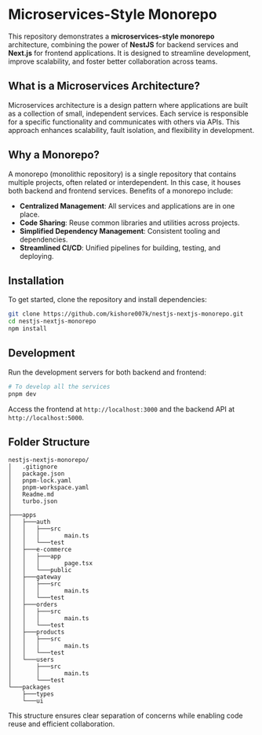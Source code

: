 # Microservices-Style Monorepo

This repository demonstrates a **microservices-style monorepo** architecture, combining the power of **NestJS** for backend services and **Next.js** for frontend applications. It is designed to streamline development, improve scalability, and foster better collaboration across teams.

## What is a Microservices Architecture?

Microservices architecture is a design pattern where applications are built as a collection of small, independent services. Each service is responsible for a specific functionality and communicates with others via APIs. This approach enhances scalability, fault isolation, and flexibility in development.

## Why a Monorepo?

A monorepo (monolithic repository) is a single repository that contains multiple projects, often related or interdependent. In this case, it houses both backend and frontend services. Benefits of a monorepo include:

- **Centralized Management**: All services and applications are in one place.
- **Code Sharing**: Reuse common libraries and utilities across projects.
- **Simplified Dependency Management**: Consistent tooling and dependencies.
- **Streamlined CI/CD**: Unified pipelines for building, testing, and deploying.

## Installation

To get started, clone the repository and install dependencies:

```bash
git clone https://github.com/kishore007k/nestjs-nextjs-monorepo.git
cd nestjs-nextjs-monorepo
npm install
```

## Development

Run the development servers for both backend and frontend:

```bash
# To develop all the services
pnpm dev
```

Access the frontend at `http://localhost:3000` and the backend API at `http://localhost:5000`.

## Folder Structure

```plaintext
nestjs-nextjs-monorepo/
│   .gitignore
│   package.json
│   pnpm-lock.yaml
│   pnpm-workspace.yaml
│   Readme.md
│   turbo.json
│
├───apps
│   ├───auth
│   │   ├───src
│   │   │       main.ts
│   │   └───test
│   ├───e-commerce
│   │   ├───app
│   │   │       page.tsx
│   │   └───public
│   ├───gateway
│   │   ├───src
│   │   │       main.ts
│   │   └───test
│   ├───orders
│   │   ├───src
│   │   │       main.ts
│   │   └───test
│   ├───products
│   │   ├───src
│   │   │       main.ts
│   │   └───test
│   └───users
│       ├───src
│       │       main.ts
│       └───test
└───packages
    ├───types
    └───ui
```

This structure ensures clear separation of concerns while enabling code reuse and efficient collaboration.
